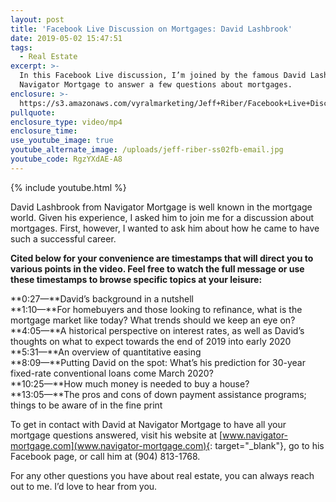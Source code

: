 ```yaml
---
layout: post
title: 'Facebook Live Discussion on Mortgages: David Lashbrook'
date: 2019-05-02 15:47:51
tags:
  - Real Estate
excerpt: >-
  In this Facebook Live discussion, I’m joined by the famous David Lashbrook of
  Navigator Mortgage to answer a few questions about mortgages.
enclosure: >-
  https://s3.amazonaws.com/vyralmarketing/Jeff+Riber/Facebook+Live+Discussion+on+Mortgages-+David+Lashbrook.mp4
pullquote:
enclosure_type: video/mp4
enclosure_time:
use_youtube_image: true
youtube_alternate_image: /uploads/jeff-riber-ss02fb-email.jpg
youtube_code: RgzYXdAE-A8
---
```


{% include youtube.html %}

David Lashbrook from Navigator Mortgage is well known in the mortgage world. Given his experience, I asked him to join me for a discussion about mortgages. First, however, I wanted to ask him about how he came to have such a successful career.

**Cited below for your convenience are timestamps that will direct you to various points in the video. Feel free to watch the full message or use these timestamps to browse specific topics at your leisure:&nbsp;**

**0:27—**David’s background in a nutshell<br>**1:10—**For homebuyers and those looking to refinance, what is the mortgage market like today? What trends should we keep an eye on?<br>**4:05—**A historical perspective on interest rates, as well as David’s thoughts on what to expect towards the end of 2019 into early 2020<br>**5:31—**An overview of quantitative easing<br>**8:09—**Putting David on the spot: What’s his prediction for 30-year fixed-rate conventional loans come March 2020?<br>**10:25—**How much money is needed to buy a house?<br>**13:05—**The pros and cons of down payment assistance programs; things to be aware of in the fine print

To get in contact with David at Navigator Mortgage to have all your mortgage questions answered, visit his website at [www.navigator-mortgage.com](www.navigator-mortgage.com){: target="_blank"}, go to his Facebook page, or call him at (904) 813-1768.

For any other questions you have about real estate, you can always reach out to me. I’d love to hear from you.
